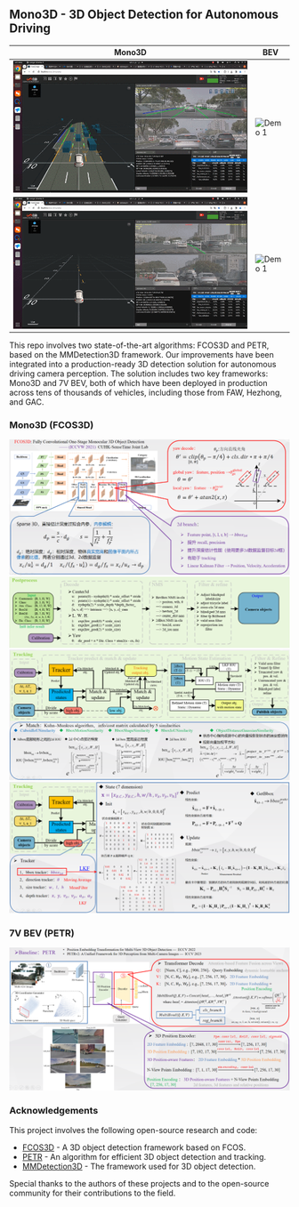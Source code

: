 
## Mono3D - 3D Object Detection for Autonomous Driving

| Mono3D | BEV |
|--------|--------|
| ![Demo 1](assets/1.gif) | ![Demo 1](assets/3.gif) |
| ![Demo 1](assets/2.gif) | ![Demo 1](assets/4.gif) |

This repo involves two state-of-the-art algorithms: FCOS3D and PETR, based on the MMDetection3D framework. Our improvements have been integrated into a production-ready 3D detection solution for autonomous driving camera perception. The solution includes two key frameworks: Mono3D and 7V BEV, both of which have been deployed in production across tens of thousands of vehicles, including those from FAW, Hezhong, and GAC.

### Mono3D (FCOS3D)
![alt text](assets/image-1.png)
![alt text](assets/image-2.png)
![alt text](assets/image-3.png)
![alt text](assets/image-4.png)
### 7V BEV (PETR)
![alt text](assets/image-5.png)

### Acknowledgements

This project involves the following open-source research and code:

- [FCOS3D](https://arxiv.org/abs/2104.10956) - A 3D object detection framework based on FCOS.
- [PETR](https://github.com/megvii-research/PETR) - An algorithm for efficient 3D object detection and tracking.
- [MMDetection3D](https://github.com/open-mmlab/mmdetection3d) - The framework used for 3D object detection.

Special thanks to the authors of these projects and to the open-source community for their contributions to the field.
